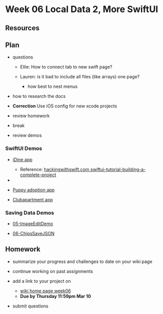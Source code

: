 # Week 06 Local Data 2, More SwiftUI

## Resources

## Plan

- questions

  - Ellie: How to connect tab to new swift page?

  - Lauren: is it bad to include all files (like arrays) one page?
    - how best to nest menus

- how to research the docs

- **Correction** Use iOS config for new xcode projects

- review homework

- break

- review demos

### SwiftUI Demos

- [iDine app](https://github.com/mobilelabclass-itp/iDine)

  - Reference: [hackingwithswift.com swiftui-tutorial-building-a-complete-project](https://www.hackingwithswift.com/quick-start/swiftui/swiftui-tutorial-building-a-complete-project)

-
- [Puppy adoption app](https://github.com/mobilelabclass-itp/06-Wiggles-iOS)

- [Clubapartment app](https://github.com/mobilelabclass-itp/swiftui.builds)

### Saving Data Demos

- [05-ImageEditDemo](https://github.com/mobilelabclass-itp/05-ImageEditDemo)

- [06-ChipsSaveJSON](https://github.com/mobilelabclass-itp/06-ChipsSaveJSON)

## Homework

- summarize your progress and challenges to date on your wiki page

- continue working on past assignments

- add a link to your project on

  - [wiki home page week06](https://github.com/mobilelabclass-itp/content-2023/wiki#week-06-homework)
  - **Due by Thursday 11:59pm Mar 10**

- submit questions
